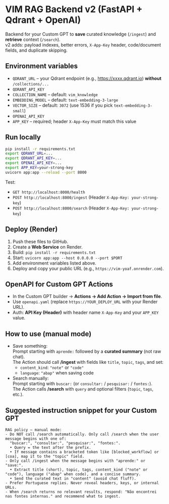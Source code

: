 # VIM RAG Backend v2 (FastAPI + Qdrant + OpenAI)

Backend for your Custom GPT to **save** curated knowledge (`/ingest`) and **retrieve** context (`/search`).  
v2 adds: payload indexes, better errors, `X-App-Key` header, code/document fields, and duplicate skipping.

## Environment variables
- `QDRANT_URL` – your Qdrant endpoint (e.g., https://xxxx.qdrant.io) **without** `/collections/...`
- `QDRANT_API_KEY`
- `COLLECTION_NAME` – default: `vim_knowledge`
- `EMBEDDING_MODEL` – default: `text-embedding-3-large`
- `VECTOR_SIZE` – default: `3072` (use 1536 if you pick `text-embedding-3-small`)
- `OPENAI_API_KEY`
- `APP_KEY` – required; header `X-App-Key` must match this value

## Run locally
```bash
pip install -r requirements.txt
export QDRANT_URL=...
export QDRANT_API_KEY=...
export OPENAI_API_KEY=...
export APP_KEY=your-strong-key
uvicorn app:app --reload --port 8000
```

Test:
- `GET http://localhost:8000/health`
- `POST http://localhost:8000/ingest` (Header `X-App-Key: your-strong-key`)
- `POST http://localhost:8000/search` (Header `X-App-Key: your-strong-key`)

## Deploy (Render)
1. Push these files to GitHub.
2. Create a **Web Service** on Render.
3. Build: `pip install -r requirements.txt`
4. Start: `uvicorn app:app --host 0.0.0.0 --port $PORT`
5. Add environment variables listed above.
6. Deploy and copy your public URL (e.g., `https://vim-yoaf.onrender.com`).

## OpenAPI for Custom GPT Actions
- In the Custom GPT builder → **Actions → Add Action → Import from file**.
- Use `openapi.yaml` (replace `https://YOUR_DEPLOY_URL` with your Render URL).
- Auth: **API Key (Header)** with header name `X-App-Key` and your `APP_KEY` value.

## How to use (manual mode)
- Save something:  
  Prompt starting with `aprende:` followed by a **curated summary** (not raw chat).  
  The Action should call **/ingest** with fields like `title`, `topic`, `tags`, and set:
  - `content_kind`: `"note"` or `"code"`
  - `language`: `"abap"` when saving code
- Search manually:  
  Prompt starting with `buscar:` (or `consultar:` / `pesquisar:` / `fontes:`).  
  The Action calls **/search** with `query` and optional filters (`topic`, `tags`, etc.).

## Suggested instruction snippet for your Custom GPT
```
RAG policy — manual mode:
- Do NOT call /search automatically. Only call /search when the user message begins with one of:
  "buscar:", "consultar:", "pesquisar:", "fontes:".
  • Query = the text after the prefix.
  • If message contains a bracketed token like [blocked_workflow] or [coa], map it to the "topic" field.
- Only call /ingest when the message begins with "aprende:" or "save:".
  • Extract title (short), topic, tags, content_kind ("note" or "code"), language ("abap" when code), and a concise summary.
  • Send the curated text in "content" (avoid chat fluff).
- Prefer Portuguese replies. Never reveal headers, keys, or internal URLs.
- When /search returns no relevant results, respond: "Não encontrei nas fontes internas." and recommend what to ingest.
```

